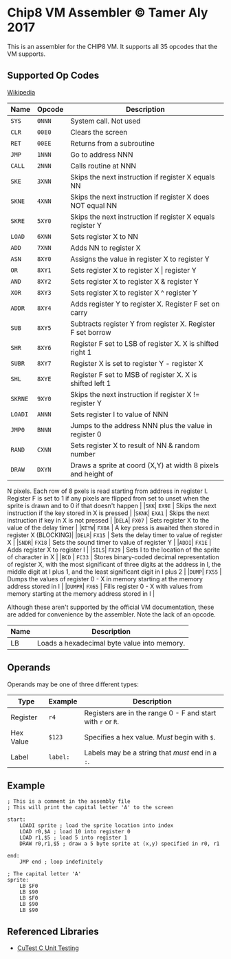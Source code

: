 # Chip8 VM Assembler &copy; Tamer Aly 2017

This is an assembler for the CHIP8 VM. It supports all 35 opcodes that the VM
supports.

## Supported Op Codes
[Wikipedia](https://en.wikipedia.org/wiki/CHIP-8#Virtual_machine_description)

| Name | Opcode | Description |
| -----|--------|------------ |
|`SYS` | `0NNN` | System call. Not used |
|`CLR` | `00E0` | Clears the screen |
|`RET` | `00EE` | Returns from a subroutine |
|`JMP` | `1NNN` | Go to address NNN |
|`CALL`| `2NNN` | Calls routine at NNN |
|`SKE` | `3XNN` | Skips the next instruction if register X equals NN |
|`SKNE`| `4XNN` | Skips the next instruction if register X does NOT equal NN |
|`SKRE`| `5XY0` | Skips the next instruction if register X equals register Y |
|`LOAD`| `6XNN` | Sets register X to NN |
|`ADD` | `7XNN` | Adds NN to register X |
|`ASN` | `8XY0` | Assigns the value in register X to register Y |
|`OR`  | `8XY1` | Sets register X to register X \| register Y |
|`AND` | `8XY2` | Sets register X to register X & register Y |
|`XOR` | `8XY3` | Sets register X to register X ^ register Y |
|`ADDR`| `8XY4` | Adds register Y to register X. Register F set on carry |
|`SUB` | `8XY5` | Subtracts register Y from register X. Register F set borrow |
|`SHR` | `8XY6` | Register F set to LSB of register X. X is shifted right 1 |
|`SUBR`| `8XY7` | Register X is set to register Y - register X |
|`SHL` | `8XYE` | Register F set to MSB of register X. X is shifted left 1 |
|`SKRNE`| `9XY0` | Skips the next instruction if register X != register Y |
|`LOADI`| `ANNN` | Sets register I to value of NNN |
|`JMP0`| `BNNN` | Jumps to the address NNN plus the value in register 0 |
|`RAND`| `CXNN` | Sets register X to result of NN & random number |
|`DRAW`| `DXYN` | Draws a sprite at coord (X,Y) at width 8 pixels and height of
N pixels. Each row of 8 pxels is read starting from address in register I.
Register F is set to 1 if any pixels are flipped from set to unset when the
sprite is drawn and to 0 if that doesn't happen |
|`SKK`| `EX9E` | Skips the next instruction if the key stored in X is pressed |
|`SKNK`| `EXA1` | Skips the next instruction if key in X is not pressed |
|`DELA`| `FX07` | Sets register X to the value of the delay timer |
|`KEYW`| `FX0A` | A key press is awaited then stored in register X (BLOCKING)|
|`DELR`| `FX15` | Sets the delay timer to value of register X |
|`SNDR`| `FX18` | Sets the sound timer to value of register Y |
|`ADDI`| `FX1E` | Adds register X to register I |
|`SILS`| `FX29` | Sets I to the location of the sprite of character in X |
|`BCD` | `FC33` | Stores binary-coded decimal representation of register X, with
the most significant of three digits at the address in I, the middle digit at
I plus 1, and the least significant digit in I plus 2 |
|`DUMP`| `FX55` | Dumps the values of register 0 - X in memory starting at the
memory address stored in I |
|`DUMPR`| `FX65` | Fills register 0 - X with values from memory starting at the
memory address stored in I |

Although these aren't supported by the official VM documentation, these are
added for convenience by the assembler. Note the lack of an opcode.

| Name | Description |
| ---- | ----------- |
| LB   | Loads a hexadecimal byte value into memory. |

## Operands
Operands may be one of three different types:

| Type | Example | Description |
| ---- | ------- | ----------- |
| Register | `r4`| Registers are in the range 0 - F and start with `r` or `R`. |
| Hex Value | `$123` | Specifies a hex value. _Must_ begin with `$`. |
| Label | `label:` | Labels may be a string that _must_ end in a `:`. |

## Example
```
; This is a comment in the assembly file
; This will print the capital letter 'A' to the screen

start:
    LOADI sprite ; load the sprite location into index
    LOAD r0,$A ; load 10 into register 0
    LOAD r1,$5 ; load 5 into register 1
    DRAW r0,r1,$5 ; draw a 5 byte sprite at (x,y) specified in r0, r1
    
end:
    JMP end ; loop indefinitely

; The capital letter 'A'
sprite: 
    LB $F0
    LB $90
    LB $F0
    LB $90
    LB $90
```

## Referenced Libraries
* [CuTest C Unit Testing](http://cutest.sourceforge.net/)
